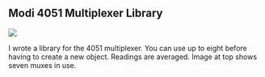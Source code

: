 ## Modi 4051 Multiplexer Library ##
![](http://i.imgur.com/h5pRJL9.jpg)

I wrote a library for the 4051 multiplexer. You can use up to eight before having to create a new object. Readings are averaged. Image at top shows seven muxes in use.

